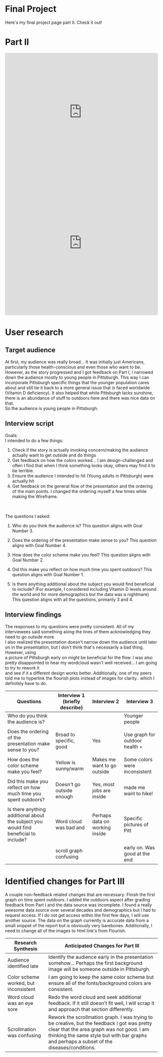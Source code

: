 # Final Project

Here's my final project page part II. Check it out!

# Part II

<iframe title="Employment Levels by Industry" aria-label="Interactive line chart" id="datawrapper-chart-cAFxt" src="https://datawrapper.dwcdn.net/cAFxt/1/" scrolling="no" frameborder="0" style="width: 0; min-width: 100% !important; border: none;" height="387" data-external="1"></iframe><script type="text/javascript">!function(){"use strict";window.addEventListener("message",(function(a){if(void 0!==a.data["datawrapper-height"]){var e=document.querySelectorAll("iframe");for(var t in a.data["datawrapper-height"])for(var r=0;r<e.length;r++)if(e[r].contentWindow===a.source){var i=a.data["datawrapper-height"][t]+"px";e[r].style.height=i}}}))}();
</script>

<iframe title="Unemployment rates for persons 25 years and older by educational attainment" aria-label="Interactive line chart" id="datawrapper-chart-Yz6HD" src="https://datawrapper.dwcdn.net/Yz6HD/1/" scrolling="no" frameborder="0" style="width: 0; min-width: 100% !important; border: none;" height="476" data-external="1"></iframe><script type="text/javascript">!function(){"use strict";window.addEventListener("message",(function(a){if(void 0!==a.data["datawrapper-height"]){var e=document.querySelectorAll("iframe");for(var t in a.data["datawrapper-height"])for(var r=0;r<e.length;r++)if(e[r].contentWindow===a.source){var i=a.data["datawrapper-height"][t]+"px";e[r].style.height=i}}}))}();
</script>

# User research 

## Target audience
At first, my audience was really broad... It was initially just Americans, particularly those health-conscious and even those who want to be.<br>
However, as the story progressed and I got feedback on Part I, I narrowed down the audience mostly to young people in Pittsburgh. This way I can incorporate Pittsburgh specific things
that the younger population cares about and still tie it back to a more general issue that is faced worldwide (Vitamin D deficiency). It also helped that while Pittsburgh lacks sunshine, 
there is an abundance of stuff to outdoors here and there was nice data on that. <br>
So the audience is young people in Pittsburgh. <br>

## Interview script
Goals: <br>
I intended to do a few things: <br>
1) Check if the story is actually invoking concern/making the audience actually want to get outside and do things<br>
2) Get feedback on how the colors worked... I am design-challenged and often I find that when I think something looks okay, others may find it to be terrible.<br>
3) Ensure the audience I intended to hit (Young adults in Pittsburgh) were actually hit
4) Get feedback on the general flow of the presentation and the ordering of the main points. I changed the ordering myself a few times while making the Wireframe.
<br>
<br>
The questions I asked:<br>

1) Who do you think the audience is?  This question aligns with Goal Number 3. <br>

2) Does the ordering of the presentation make sense to you? This question aligns with Goal Number 4. <br>

3) How does the color scheme make you feel? This question aligns with Goal Number 2. <br>

4) Did this make you reflect on how much time you spent outdoors? This question aligns with Goal Number 1. <br>

5) Is there anything additional about the subject you would find beneficial to include? (For example, I considered including Vitamin D levels around the world and for more demographics but the data was a nightmare) 
This question aligns with all the questions, primarily 3 and 4. <br>



## Interview findings

The responses to my questions were pretty consistent. All of my interviewees said something along the lines of them acknowledging they need to go outside more. <br>
I also realized the presentation doesn't narrow down the audience until later on in the presentation, but I don't think that's necessarily a bad thing. However, using <br>
a picture of Pittsburgh early on might be beneficial for the flow. I was also pretty disappointed to hear my wordcloud wasn't well received... I am going to try to rework it <br>
and see if it a different design works better. Additionally, one of my peers told me to hyperlink the flourish plots instead of images for clarity.. which I definitely have to do.


| Questions                                                                            | Interview 1 (briefly describe) | Interview 2                      | Interview 3                      |
|--------------------------------------------------------------------------------------|--------------------------------|----------------------------------|----------------------------------|
| Who do you think the audience is?                                                    |                                |                                  | Younger people                   |
|                                                                                      |                                |                                  |                                  |
| Does the ordering of the presentation make sense to you?                             | Broad to specific, good        | Yes                              | Use graph for outdoor health +   |
|                                                                                      |                                |                                  |                                  |
| How does the color scheme make you feel?                                             |  Yellow is sunny/warm          | Makes me want to go outside      | Some colors were inconsistent    |
|                                                                                      |                                |                                  |                                  |
| Did this make you reflect on how much time you spent outdoors?                       |  Doesn't go outside enough     | Yes, most jobs are inside        | made me want to hike!            |
|                                                                                      |                                |                                  |                                  |
| Is there anything additional about the subject you would find beneficial to include? |  Word cloud was bad  and       |  Perhaps data on working inside  | Specific pictures of Pitt        |
|                                                                                      |  scroll graph confusing        |                                  | early on. Was good at the end    |    



# Identified changes for Part III

A couple non-feedback related changes that are necessary: Finish the first graph on time spent outdoors. I added the outdoors aspect after grading feedback from Part I and the data source was incomplete. I
found a really awesome data source over several decades and demographics but I had to request access. If I do not get access within the first few days, I will use another source. The data on the graph currently is 
accurate data from a small snippet of the report but is obviously very barebones. 
Additionally, I need to change all of the images to html link's from Flourish. <br>


| Research Synthesis                          | Anticipated Changes for Part III                                                                                                                                                                                                                                                                                                           |
|---------------------------------------------|-------------------------------------------------------------------------------------------------------------------------------------------------------------------------------------------------------------------------------------------------|
| Audience identified late                    | Identify the audience early in the presentation somehow... Perhaps the first background image will be someone outside in Pittsburgh.                                                                                                            |                                                                                                                                     |                                                                                        |
| Color scheme worked, but inconsistent       |  I am going to keep the same color scheme but ensure all of the fonts/background colors are consistent.                                                                                                                                         |                                                                                                                                                                                             |
| Word cloud was an eye sore                  |  Redo the word cloud and seek additional feedback. If it still doesn't fit well, I will scrap it and approach that section differently.                                                                                                         |                                                                                                                                                     |
| Scrollmation was confusing                  |  Rework the scrollmation graph. I was trying to be creative, but the feedback I got was pretty clear that the area graph was not good. I am thinking the same style but with bar graphs and perhaps a subset of the diseases/conditions.        |                                           
